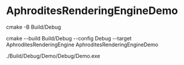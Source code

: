 # AphroditesRenderingEngineDemo

cmake -B Build/Debug

cmake --build Build/Debug --config Debug --target AphroditesRenderingEngine AphroditesRenderingEngineDemo

./Build/Debug/Demo/Debug/Demo.exe